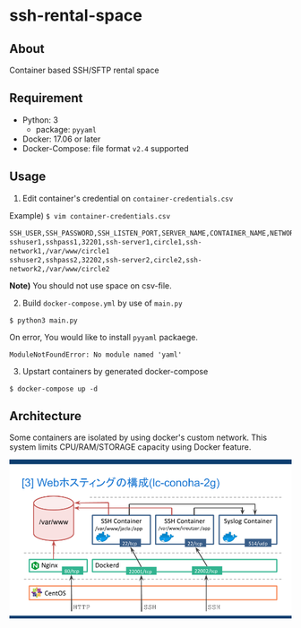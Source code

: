 # ssh-rental-space

## About

Container based SSH/SFTP rental space

## Requirement

- Python: 3
  - package: `pyyaml`
- Docker: 17.06 or later
- Docker-Compose: file format `v2.4` supported

## Usage

1. Edit container's credential on `container-credentials.csv`

Example) `$ vim container-credentials.csv`

```
SSH_USER,SSH_PASSWORD,SSH_LISTEN_PORT,SERVER_NAME,CONTAINER_NAME,NETWORK_NAME,HOST_VOLUME_PATH
sshuser1,sshpass1,32201,ssh-server1,circle1,ssh-network1,/var/www/circle1
sshuser2,sshpass2,32202,ssh-server2,circle2,ssh-network2,/var/www/circle2
```

**Note)** You should not use space on csv-file.

2. Build `docker-compose.yml` by use of `main.py`

```
$ python3 main.py
```

On error, You would like to install `pyyaml` packaege.
```
ModuleNotFoundError: No module named 'yaml'
```

3. Upstart containers by generated docker-compose

```
$ docker-compose up -d
```

<!--

## 概要

- [x] sftp/scpでのファイルアップロード環境をユーザごとに提供
- [x] 認証情報(SSHホスト, SSHポート, SSHパスワード)はユーザごとに異なる
- [x] syslogコンテナによりSSHDのログを一括管理
- [x] VolumeマウントでWebサーバのドキュメントルートをコンテナの特定パスに割当
- [x] コンテナ同士の通信制限
- [x] コンテナのリソース(RAM, CPU)を制限

-->

## Architecture

Some containers are isolated by using docker's custom network. This system limits CPU/RAM/STORAGE capacity using Docker feature. 

<!-- img src="https://i.imgur.com/SB96roH.png" width="400" -->

<img src="https://raw.githubusercontent.com/tomoyk/ssh-rental-space/master/architecture.png" width="700">
